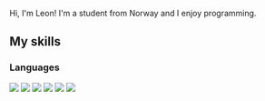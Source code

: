 Hi, I'm Leon! I'm a student from Norway and I enjoy programming.

## My skills
### Languages
![](https://skillicons.dev/icons?i=py)
![](https://skillicons.dev/icons?i=php)
![](https://skillicons.dev/icons?i=html)
![](https://skillicons.dev/icons?i=css)
![](https://skillicons.dev/icons?i=js)
![](https://skillicons.dev/icons?i=bash)

